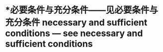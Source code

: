 # \*必要条件与充分条件——见必要条件与充分条件 necessary and sufficient conditions — see necessary and sufficient conditions

